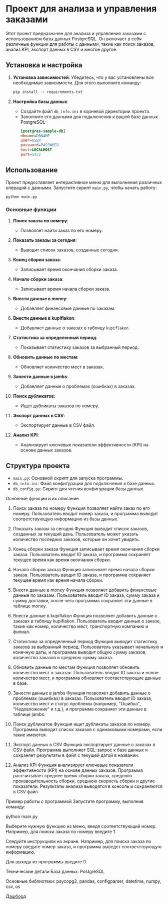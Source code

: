 # Проект для анализа и управления заказами

Этот проект предназначен для анализа и управления заказами с использованием базы данных PostgreSQL. Он включает в себя различные функции для работы с данными, такие как поиск заказов, анализ KPI, экспорт данных в CSV и многое другое.

## Установка и настройка

1. **Установка зависимостей**:
   Убедитесь, что у вас установлены все необходимые зависимости. Для этого выполните команду:
   ```bash
   pip install -r requirements.txt
   ```

2. **Настройка базы данных**:
   - Создайте файл `db_info.ini` в корневой директории проекта.
   - Заполните его данными для подключения к вашей базе данных PostgreSQL:
     ```ini
     [postgres-sample-db]
     dbname=DBNAME
     user=USER
     password=PASSWOED
     host=LOCALHOST
     port=5432
     ```

## Использование

Проект предоставляет интерактивное меню для выполнения различных операций с данными. Запустите скрипт `main.py`, чтобы начать работу:

```bash
python main.py
```

### Основные функции

1. **Поиск заказа по номеру**:
   - Позволяет найти заказ по его номеру.

2. **Показать заказы за сегодня**:
   - Выводит список заказов, созданных сегодня.

3. **Конец сборки заказа**:
   - Записывает время окончания сборки заказа.

4. **Начало сборки заказа**:
   - Записывает время начала сборки заказа.

5. **Внести данные в money**:
   - Добавляет финансовые данные по заказам.

6. **Внести данные в kupiflakon**:
   - Добавляет данные о заказах в таблицу `kupiflakon`.

7. **Статистика за определенный период**:
   - Показывает статистику заказов за выбранный период.

8. **Обновить данные по местам**:
   - Обновляет количество мест в заказах.

9. **Занести данные в jambs**:
   - Добавляет данные о проблемах (ошибках) в заказах.

10. **Поиск дубликатов**:
    - Ищет дубликаты заказов по номеру.

11. **Экспорт данных в CSV**:
    - Экспортирует данные в CSV файл.

12. **Анализ KPI**:
    - Анализирует ключевые показатели эффективности (KPI) на основе данных заказов.

## Структура проекта

- `main.py`: Основной скрипт для запуска программы.
- `db_info.ini`: Файл конфигурации для подключения к базе данных.
- `db_config.py`: Скрипт для чтения конфигурации базы данных.

Основные функции и их описание

1. Поиск заказа по номеру
Функция позволяет найти заказ по его номеру. Пользователь вводит номер заказа, и программа выводит соответствующую информацию из базы данных.

2. Показать заказы за сегодня
Функция выводит список заказов, созданных за текущий день. Пользователь может указать количество последних заказов, которые он хочет увидеть.

3. Конец сборки заказа
Функция записывает время окончания сборки заказа. Пользователь вводит ID заказа, и программа сохраняет текущее время как время окончания сборки.

4. Начало сборки заказа
Функция записывает время начала сборки заказа. Пользователь вводит ID заказа, и программа сохраняет текущее время как время начала сборки.

5. Внести данные в money
Функция позволяет добавить финансовые данные по заказам. Пользователь вводит ID заказа, сумму заказа и сумму доставки, после чего программа сохраняет эти данные в таблице money.

6. Внести данные в kupiflakon
Функция позволяет добавить данные о заказах в таблицу kupiflakon. Пользователь вводит данные о заказе, такие как номер, количество мест, транспортную компанию и филиал.

7. Статистика за определенный период
Функция выводит статистику заказов за выбранный период. Пользователь указывает начальную и конечную даты, и программа выводит общую сумму заказов, количество заказов и среднюю сумму заказа.

8. Обновить данные по местам
Функция позволяет обновить количество мест в заказах. Пользователь вводит ID заказа и новое количество мест, и программа обновляет соответствующие данные в базе.

9. Занести данные в jambs
Функция позволяет добавить данные о проблемах (ошибках) в заказах. Пользователь вводит ID заказа, количество мест и статус проблемы (например, "Ошибка", "Недовложение" и т.д.), и программа сохраняет эти данные в таблице jambs.

10. Поиск дубликатов
Функция ищет дубликаты заказов по номеру. Программа выводит список заказов с одинаковыми номерами, если такие имеются.

11. Экспорт данных в CSV
Функция экспортирует данные о заказах в CSV файл. Программа выполняет SQL-запрос к базе данных и сохраняет результаты в файл с текущей датой в названии.

12. Анализ KPI
Функция анализирует ключевые показатели эффективности (KPI) на основе данных заказов. Программа рассчитывает среднее время сборки заказа, среднюю производительность сборки, среднюю скорость сборки и другие показатели. Результаты анализа выводятся в консоль и сохраняются в CSV файл.

Пример работы с программой
Запустите программу, выполнив команду:

python main.py

Выберите нужную функцию из меню, введя соответствующий номер. Например, для поиска заказа по номеру введите 1.

Следуйте инструкциям на экране. Например, для поиска заказа по номеру введите номер заказа, и программа выведет соответствующую информацию.

Для выхода из программы введите 0.

Технические детали
База данных: PostgreSQL

Основные библиотеки: psycopg2, pandas, configparser, datetime, numpy, csv, os

[Дашборд](https://datalens.yandex/reu8ry88j65ud)
